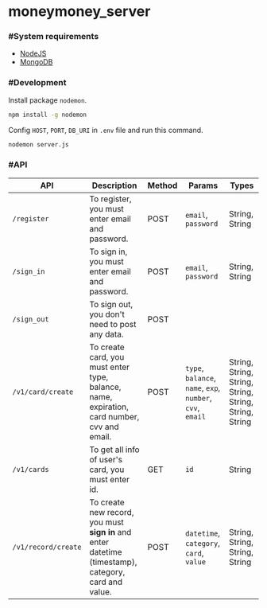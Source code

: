 # moneymoney_server

### #System requirements
  - [NodeJS](https://nodejs.org/en/)
  - [MongoDB](https://www.mongodb.com)
  
### #Development
Install package `nodemon`.
```sh
npm install -g nodemon
```
Config `HOST`, `PORT`, `DB_URI` in `.env` file and run this command.
```sh
nodemon server.js
```

### #API
API | Description | Method | Params | Types
----|-------------|--------|-------|-------
`/register` | To register, you must enter email and password. | POST | `email`, `password` | String, String
`/sign_in` | To sign in, you must enter email and password. | POST | `email`, `password` | String, String
`/sign_out` | To sign out, you don't need to post any data. | POST | |
`/v1/card/create` | To create card,  you must enter type, balance, name, expiration, card number, cvv and email. | POST | `type`, `balance`, `name`, `exp`, `number`, `cvv`, `email` | String, String, String, String, String, String, String
`/v1/cards` | To get all info of user's card, you must enter id. | GET | `id` | String
`/v1/record/create` | To create new record, you must **sign in** and enter datetime (timestamp), category, card and value. | POST | `datetime`, `category`, `card`, `value` | String, String, String, String
